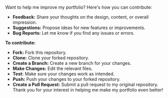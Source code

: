Want to help me improve my portfolio? Here's how you can contribute:

- **Feedback:** Share your thoughts on the design, content, or overall impression.
- **Suggestions:** Propose ideas for new features or improvements.
- **Bug Reports:** Let me know if you find any issues or errors.

**To contribute:**

- **Fork:** Fork this repository.
- **Clone:** Clone your forked repository.
- **Create a Branch:** Create a new branch for your changes.
- **Make Changes:** Edit the relevant files.
- **Test:** Make sure your changes work as intended.
- **Push:** Push your changes to your forked repository.
- **Create a Pull Request:** Submit a pull request to my original repository.
Thank you for your interest in helping me make my portfolio even better!
